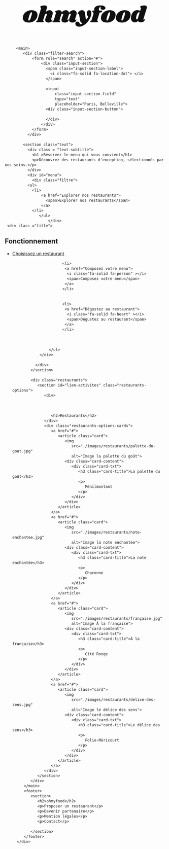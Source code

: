 <!DOCTYPE html>
<html lang="fr">
   <head>
      <meta charset="UTF-8">
      <meta name="viewport" content="width=device-width, initial-scale=1.0">
      <title>Restaurants</title>
      <link rel="preconnect" href="https://fonts.googleapis.com">
      <link rel="preconnect" href="https://fonts.gstatic.com" crossorigin>
      <link href="https://fonts.googleapis.com/css2?family=Raleway:wght@400;500;700&display=swap" rel="stylesheet">
      <link rel="stylesheet" href="https://cdnjs.cloudflare.com/ajax/libs/font-awesome/6.2.1/css/all.min.css"
         integrity="sha512-MV7K8+y+gLIBoVD59lQIYicR65iaqukzvf/nwasF0nqhPay5w/9lJmVM2hMDcnK1OnMGCdVK+iQrJ7lzPJQd1w=="
         crossorigin="anonymous" referrerpolicy="no-referrer">
      <link rel="stylesheet" href="restaurants.css">
   </head>
   <body>
      <div class="main-container">
         <header>
            <a href="ohmyfood">
            <img src="images/logo/ohmyfood.png" alt="logo-oh-my-food">
            </a>
         </header>

         
         <main>
            <div class="filter-search">
                <form role="search" action="#">
                    <div class="input-section">
                      <span class="input-section-label">
                        <i class="fa-solid fa-location-dot"> </i>
                      </span>
                      
                      <input
                          class="input-section-field"
                          type="text"
                          placeholder="Paris, Belleville">
                      <div class="input-section-button">
                          
                      </div>
                    </div>
                </form>
              </div>
            
            <section class="text">
              <div class = "text-subtitle">
                <h1 >Réservez le menu qui vous convient</h1>
                <p>Découvrez des restaurants d'exception, sélectionnés par nos soins.</p>
              </div>
              <div id="menu">
                <div class="filtre">
              <ul>
                <li>
                    <a href="Explorer nos restaurants">
                      <span>Explorer nos restaurants</span>
                    </a>
                </li>
                   </ul>
                       </div>
     <div class ="title">       
<h2>
    Fonctionnement
</h2>
</div> 
               <div id="menu">
                    <div class="filtre">
                    <ul>
                      <li>
                          <a href="Choisissez un restaurant">
                            <i class="fa-solid fa-money-bill-wave" ></i>
                            <span>Choisissez un restaurant</span>
                          </a>
                      </li>
                   
                          <li>
                           <a href="Composez votre menu">
                            <i class="fa-solid fa-person" ></i>
                            <span>Composez votre menu</span>
                           </a>
                          </li>
                     
                     
                          <li>
                           <a href="Dégustez au restaurant">
                            <i class="fa-solid fa-heart" ></i>
                            <span>Dégustez au restaurant</span>
                           </a>
                          </li>
                    
                     
                    
                    </ul>
                </div>
             
              </div>
            </section>
                  
            <div class="restaurants">
               <section id="lien-activites" class="restaurants-options">
                  <div>



                     <h2>Restaurants</h2>
                  </div>
                  <div class="restaurants-options-cards">
                     <a href="#">
                        <article class="card">
                           <img
                              src="./images/restaurants/palette-du-gout.jpg"
                              alt="Image la palette du goût">
                           <div class="card-content">
                              <div class="card-txt">
                                 <h3 class="card-title">La palette du goût</h3>
                                 <p>
                                    Ménilmontant
                                 </p>
                              </div>
                           </div>
                        </article>
                     </a>
                     <a href="#">
                        <article class="card">
                           <img
                              src="./images/restaurants/note-enchantee.jpg"
                              alt="Image la note enchantée">
                           <div class="card-content">
                              <div class="card-txt">
                                 <h3 class="card-title">La note enchantée</h3>
                                 <p>
                                    Charonne
                                 </p>
                              </div>
                           </div>
                        </article>
                     </a>
                     <a href="#">
                        <article class="card">
                           <img
                              src="./images/restaurants/française.jpg"
                              alt="Image À la française">
                           <div class="card-content">
                              <div class="card-txt">
                                 <h3 class="card-title">À la française</h3>
                                 <p>
                                    Cité Rouge
                                 </p>
                              </div>
                           </div>
                        </article>
                     </a>
                     <a href="#">
                        <article class="card">
                           <img
                              src="./images/restaurants/delice-des-sens.jpg"
                              alt="Image le délice des sens">
                           <div class="card-content">
                              <div class="card-txt">
                                 <h3 class="card-title">Le délice des sens</h3>
                                 <p>
                                    Folie-Méricourt
                                 </p>
                              </div>
                           </div>
                        </article>
                     </a>
                  </div>
               </section>
            </div>
         </main>
         <footer>
            <section>
               <h2>ohmyfood</h2>
               <p>Proposer un restaurant</p>
               <p>Devenir partenaire</p>
               <p>Mention légales</p>
               <p>Contact</p>

            </section>
         </footer>
      </div>
   </body>
</html>
